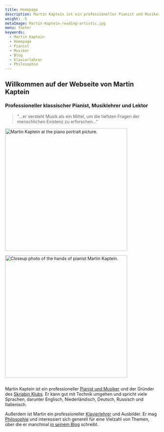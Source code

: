 ```yaml
---
title: Homepage
description: Martin Kaptein ist ein professioneller Pianist und Musiker sowie der Gründer des Scriabin Clubs. Ausserdem ist Martin ein professioneller Klavierlehrer und Pädagoge. Martin ist sehr gut mit der Technik vertraut und spricht viele Sprachen.
weight: -5
metaImage: Martin-Kaptein-reading-artistic.jpg
menu: footer
keywords:
  - Martin Kaptein
  - Homepage
  - Pianist
  - Musiker
  - Blog
  - Klavierlehrer
  - Philosophie
---
```


## Willkommen auf der Webseite von Martin Kaptein

### Professioneller klassischer Pianist, Musiklehrer und Lektor

> "...er versteht Musik als ein Mittel, um die tiefsten Fragen der menschlichen Existenz zu erforschen..."

<img style="display:inline-block; margin-right: 1em; margin-bottom: 1em;" alt="Martin Kaptein at the piano portrait picture." src="/images/Martin-Kaptein-at-piano-sq.jpg" width="400" height="400"/>
<img style="display:inline-block; margin-bottom: 1em;" alt="Closeup photo of the hands of pianist Martin Kaptein." src="/images/hands-pianist-closeup-sq.jpg" width="400" height="400" />

Martin Kaptein ist ein professioneller [Pianist und Musiker](/de/piano/) und der Gründer des [Skrjabin Klubs](https://scriabinclub.com/de/).
Er kann gut mit Technik umgehen und spricht viele Sprachen, darunter Englisch, Niederländisch, Deutsch, Russisch und Italienisch.

Außerdem ist Martin ein professioneller [Klavierlehrer](/de/service/music-lessons-bolzano/) und Ausbilder.
Er mag [Philosophie](/books/) und interessiert sich generell für eine Vielzahl von Themen, über die er manchmal [in seinem Blog](/blog/) schreibt.

